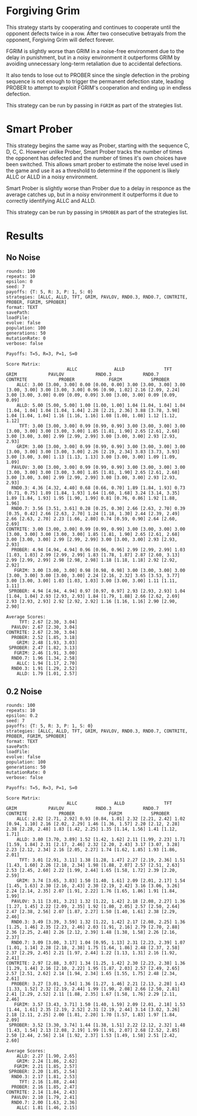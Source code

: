 # Forgiving Grim

This strategy starts by cooperating and continues to cooperate until the opponent defects twice in a row. After two consecutive betrayals from the opponent, Forgiving Grim will defect forever.

FGRIM is slightly worse than GRIM in a noise-free environment due to the delay in punishment, but in a noisy environment it outperforms GRIM by avoiding unnecessary long-term retaliation due to accidental defections.

It also tends to lose out to PROBER since the single defection in the probing sequence is not enough to trigger the permanent defection state,
leading PROBER to attempt to exploit FGRIM's cooperation and ending up in endless defection.

This strategy can be run by passing in `FGRIM` as part of the strategies list.

# Smart Prober

This strategy begins the same way as Prober, starting with the sequence C, D, C, C.
However unlike Prober, Smart Prober tracks the number of times the opponent has defected and the number of times it's own choices have been switched.
This allows smart prober to estimate the noise level used in the game and use it as a threshold to determine if the opponent is likely ALLC or ALLD in a noisy environment.

Smart Prober is slightly worse than Prober due to a delay in responce as the average catches up, but in a noisy environment it outperforms it due to correctly identifying ALLC and ALLD.

This strategy can be run by passing in `SPROBER` as part of the strategies list.

# Results

## No Noise
```
rounds: 100
repeats: 10
epsilon: 0
seed: 7
payoffs: {T: 5, R: 3, P: 1, S: 0}
strategies: [ALLC, ALLD, TFT, GRIM, PAVLOV, RND0.3, RND0.7, CONTRITE, PROBER, FGRIM, SPROBER]
format: TEXT
savePath:
loadFile:
evolve: false
population: 100
generations: 50
mutationRate: 0
verbose: false

Payoffs: T=5, R=3, P=1, S=0

Score Matrix:
                       ALLC              ALLD               TFT              GRIM            PAVLOV            RND0.3            RND0.7          CONTRITE            PROBER             FGRIM           SPROBER
    ALLC: 3.00 [3.00, 3.00] 0.00 [0.00, 0.00] 3.00 [3.00, 3.00] 3.00 [3.00, 3.00] 3.00 [3.00, 3.00] 0.96 [0.90, 1.02] 2.16 [2.09, 2.24] 3.00 [3.00, 3.00] 0.09 [0.09, 0.09] 3.00 [3.00, 3.00] 0.09 [0.09, 0.09]
    ALLD: 5.00 [5.00, 5.00] 1.00 [1.00, 1.00] 1.04 [1.04, 1.04] 1.04 [1.04, 1.04] 1.04 [1.04, 1.04] 2.28 [2.21, 2.36] 3.88 [3.78, 3.98] 1.04 [1.04, 1.04] 1.16 [1.16, 1.16] 1.08 [1.08, 1.08] 1.12 [1.12, 1.12]
     TFT: 3.00 [3.00, 3.00] 0.99 [0.99, 0.99] 3.00 [3.00, 3.00] 3.00 [3.00, 3.00] 3.00 [3.00, 3.00] 1.85 [1.81, 1.90] 2.65 [2.61, 2.68] 3.00 [3.00, 3.00] 2.99 [2.99, 2.99] 3.00 [3.00, 3.00] 2.93 [2.93, 2.93]
    GRIM: 3.00 [3.00, 3.00] 0.99 [0.99, 0.99] 3.00 [3.00, 3.00] 3.00 [3.00, 3.00] 3.00 [3.00, 3.00] 2.26 [2.19, 2.34] 3.83 [3.73, 3.93] 3.00 [3.00, 3.00] 1.13 [1.13, 1.13] 3.00 [3.00, 3.00] 1.09 [1.09, 1.09]
  PAVLOV: 3.00 [3.00, 3.00] 0.99 [0.99, 0.99] 3.00 [3.00, 3.00] 3.00 [3.00, 3.00] 3.00 [3.00, 3.00] 1.85 [1.81, 1.90] 2.65 [2.61, 2.68] 3.00 [3.00, 3.00] 2.99 [2.99, 2.99] 3.00 [3.00, 3.00] 2.93 [2.93, 2.93]
  RND0.3: 4.36 [4.32, 4.40] 0.68 [0.66, 0.70] 1.89 [1.84, 1.93] 0.73 [0.71, 0.75] 1.89 [1.84, 1.93] 1.64 [1.60, 1.68] 3.24 [3.14, 3.35] 1.89 [1.84, 1.93] 1.95 [1.90, 1.99] 0.81 [0.76, 0.86] 1.92 [1.88, 1.96]
  RND0.7: 3.56 [3.51, 3.61] 0.28 [0.25, 0.30] 2.66 [2.63, 2.70] 0.39 [0.35, 0.42] 2.66 [2.63, 2.70] 1.24 [1.18, 1.30] 2.44 [2.39, 2.49] 2.66 [2.63, 2.70] 2.23 [1.66, 2.80] 0.74 [0.59, 0.90] 2.64 [2.60, 2.69]
CONTRITE: 3.00 [3.00, 3.00] 0.99 [0.99, 0.99] 3.00 [3.00, 3.00] 3.00 [3.00, 3.00] 3.00 [3.00, 3.00] 1.85 [1.81, 1.90] 2.65 [2.61, 2.68] 3.00 [3.00, 3.00] 2.99 [2.99, 2.99] 3.00 [3.00, 3.00] 2.93 [2.93, 2.93]
  PROBER: 4.94 [4.94, 4.94] 0.96 [0.96, 0.96] 2.99 [2.99, 2.99] 1.03 [1.03, 1.03] 2.99 [2.99, 2.99] 1.83 [1.78, 1.87] 2.87 [2.60, 3.13] 2.99 [2.99, 2.99] 2.98 [2.98, 2.98] 1.18 [1.18, 1.18] 2.92 [2.92, 2.92]
   FGRIM: 3.00 [3.00, 3.00] 0.98 [0.98, 0.98] 3.00 [3.00, 3.00] 3.00 [3.00, 3.00] 3.00 [3.00, 3.00] 2.24 [2.16, 2.32] 3.65 [3.53, 3.77] 3.00 [3.00, 3.00] 1.03 [1.03, 1.03] 3.00 [3.00, 3.00] 1.11 [1.11, 1.11]
 SPROBER: 4.94 [4.94, 4.94] 0.97 [0.97, 0.97] 2.93 [2.93, 2.93] 1.04 [1.04, 1.04] 2.93 [2.93, 2.93] 1.84 [1.79, 1.88] 2.66 [2.62, 2.69] 2.93 [2.93, 2.93] 2.92 [2.92, 2.92] 1.16 [1.16, 1.16] 2.90 [2.90, 2.90]

Average Scores:
     TFT: 2.67 [2.30, 3.04]
  PAVLOV: 2.67 [2.30, 3.04]
CONTRITE: 2.67 [2.30, 3.04]
  PROBER: 2.52 [1.85, 3.18]
    GRIM: 2.48 [1.93, 3.03]
 SPROBER: 2.47 [1.82, 3.13]
   FGRIM: 2.46 [1.91, 3.00]
  RND0.7: 1.96 [1.34, 2.58]
    ALLC: 1.94 [1.17, 2.70]
  RND0.3: 1.91 [1.29, 2.52]
    ALLD: 1.79 [1.01, 2.57]
```

## 0.2 Noise
```
rounds: 100
repeats: 10
epsilon: 0.2
seed: 7
payoffs: {T: 5, R: 3, P: 1, S: 0}
strategies: [ALLC, ALLD, TFT, GRIM, PAVLOV, RND0.3, RND0.7, CONTRITE, PROBER, FGRIM, SPROBER]
format: TEXT
savePath:
loadFile:
evolve: false
population: 100
generations: 50
mutationRate: 0
verbose: false

Payoffs: T=5, R=3, P=1, S=0

Score Matrix:
                       ALLC              ALLD               TFT              GRIM            PAVLOV            RND0.3            RND0.7          CONTRITE            PROBER             FGRIM           SPROBER
    ALLC: 2.82 [2.71, 2.92] 0.93 [0.84, 1.01] 2.32 [2.21, 2.42] 1.02 [0.94, 1.10] 2.16 [2.02, 2.29] 1.46 [1.36, 1.57] 2.20 [2.12, 2.28] 2.38 [2.28, 2.48] 1.83 [1.42, 2.25] 1.35 [1.14, 1.56] 1.41 [1.12, 1.71]
    ALLD: 3.80 [3.70, 3.89] 1.52 [1.42, 1.62] 2.11 [1.99, 2.23] 1.71 [1.59, 1.84] 2.31 [2.17, 2.46] 2.32 [2.20, 2.43] 3.17 [3.07, 3.28] 2.23 [2.12, 2.34] 2.16 [2.05, 2.27] 1.74 [1.62, 1.85] 1.93 [1.86, 2.01]
     TFT: 3.01 [2.91, 3.11] 1.38 [1.28, 1.47] 2.27 [2.19, 2.36] 1.51 [1.43, 1.60] 2.26 [2.18, 2.34] 1.98 [1.88, 2.07] 2.57 [2.51, 2.63] 2.53 [2.45, 2.60] 2.22 [1.99, 2.44] 1.65 [1.58, 1.72] 2.39 [2.20, 2.59]
    GRIM: 3.74 [3.65, 3.83] 1.50 [1.40, 1.61] 2.09 [2.01, 2.17] 1.54 [1.45, 1.63] 2.30 [2.16, 2.43] 2.30 [2.19, 2.42] 3.16 [3.06, 3.26] 2.24 [2.14, 2.35] 2.07 [1.91, 2.22] 1.76 [1.65, 1.86] 1.91 [1.84, 1.99]
  PAVLOV: 3.11 [3.01, 3.21] 1.32 [1.22, 1.42] 2.18 [2.08, 2.27] 1.36 [1.27, 1.45] 2.22 [2.09, 2.35] 1.92 [1.80, 2.05] 2.57 [2.50, 2.64] 2.47 [2.38, 2.56] 2.07 [1.87, 2.27] 1.50 [1.40, 1.61] 2.38 [2.29, 2.46]
  RND0.3: 3.49 [3.39, 3.59] 1.32 [1.22, 1.42] 2.17 [2.08, 2.25] 1.36 [1.25, 1.46] 2.35 [2.23, 2.46] 2.03 [1.91, 2.16] 2.79 [2.70, 2.88] 2.36 [2.25, 2.48] 2.26 [2.12, 2.39] 1.48 [1.38, 1.58] 2.26 [2.16, 2.37]
  RND0.7: 3.09 [3.00, 3.17] 1.04 [0.95, 1.13] 2.31 [2.23, 2.39] 1.07 [1.01, 1.14] 2.28 [2.18, 2.38] 1.75 [1.64, 1.86] 2.48 [2.37, 2.58] 2.37 [2.29, 2.45] 2.21 [1.97, 2.44] 1.22 [1.13, 1.31] 2.16 [1.92, 2.41]
CONTRITE: 2.97 [2.88, 3.07] 1.34 [1.25, 1.42] 2.30 [2.23, 2.38] 1.36 [1.29, 1.44] 2.16 [2.10, 2.22] 1.95 [1.87, 2.03] 2.57 [2.49, 2.65] 2.57 [2.51, 2.62] 2.14 [1.94, 2.34] 1.65 [1.55, 1.75] 2.48 [2.34, 2.61]
  PROBER: 3.27 [3.01, 3.54] 1.36 [1.27, 1.46] 2.21 [2.13, 2.28] 1.43 [1.33, 1.52] 2.32 [2.19, 2.44] 1.99 [1.90, 2.08] 2.66 [2.50, 2.81] 2.41 [2.29, 2.52] 2.11 [1.88, 2.35] 1.67 [1.58, 1.76] 2.29 [2.11, 2.46]
   FGRIM: 3.57 [3.43, 3.71] 1.50 [1.40, 1.59] 2.09 [2.01, 2.18] 1.53 [1.44, 1.61] 2.35 [2.19, 2.52] 2.31 [2.19, 2.44] 3.14 [3.02, 3.26] 2.18 [2.11, 2.25] 2.00 [1.81, 2.20] 1.70 [1.57, 1.83] 1.97 [1.84, 2.09]
 SPROBER: 3.52 [3.30, 3.74] 1.44 [1.38, 1.51] 2.22 [2.12, 2.32] 1.48 [1.43, 1.54] 2.13 [2.08, 2.19] 1.99 [1.91, 2.07] 2.68 [2.52, 2.85] 2.50 [2.44, 2.56] 2.14 [1.92, 2.37] 1.53 [1.49, 1.58] 2.51 [2.42, 2.60]

Average Scores:
    ALLD: 2.27 [1.90, 2.65]
    GRIM: 2.24 [1.86, 2.62]
   FGRIM: 2.21 [1.85, 2.57]
 SPROBER: 2.20 [1.85, 2.54]
  RND0.3: 2.17 [1.81, 2.53]
     TFT: 2.16 [1.88, 2.44]
  PROBER: 2.16 [1.85, 2.47]
CONTRITE: 2.14 [1.84, 2.43]
  PAVLOV: 2.10 [1.79, 2.41]
  RND0.7: 2.00 [1.63, 2.36]
    ALLC: 1.81 [1.46, 2.15]
```